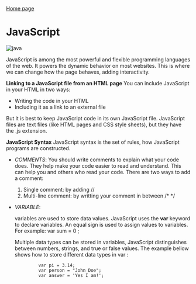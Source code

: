 [Home page](https://danaabbadi.github.io/learning_journal/)
# JavaScript

 ![java](https://hackernoon.com/hn-images/1*bxEkHw1xewxOFjmGunb-Cw.png)

 JavaScript is among the most powerful and flexible programming languages of the web. It powers the dynamic behavior on most websites. This is where we can change how the page behaves, adding interactivity. 

**Linking to a JavaScript file from an HTML page**
 You can include JavaScript in your HTML in two ways:
 * Writing the code in your HTML
 * Including it as a link to an external file

 But it is best to keep JavaScript code in its own JavaScript file. JavaScript files are text files (like HTML pages and CSS style sheets), but they have the .js extension.

 **JavaScript Syntax** 
  JavaScript syntax is the set of rules, how JavaScript programs are constructed.

  * *COMMENTS*:
    You should write comments to explain what your code does. They help make your code easier to read and understand. This can help you and others who read your code. There are two ways to add a comment:
    1. Single comment: by adding  //  
    2. Multi-line comment: by writting your comment in between  /*   */  
              

  * *VARIABLE*:
   
     variables are used to store data values. JavaScript uses the **var**  keyword to declare variables. An equal sign is used to assign values to variables.   
            For example: var sum = 0 ;

     Multiple data types can be stored in variables,  JavaScript distinguishes between numbers, strings, and true or false values. The example bellow shows how to store different data types in var :
                
                 var pi = 3.14;
                 var person = "John Doe";
                 var answer = 'Yes I am!';        
     


